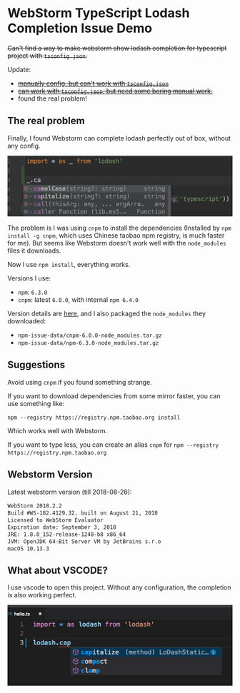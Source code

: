 WebStorm TypeScript Lodash Completion Issue Demo
================================================

<s>Can't find a way to make webstorm show lodash completion for typescript project with `tsconfig.json`.</s>

Update:

- <s>[manually config, but can't work with `tsconfig.json`](./webstorm-config-global-library.md)</s>
- <s>[can work with `tsconfig.json`, but need some boring manual work.](./webstorm-config-project-library.md)</s>
- found the real problem!

The real problem
----------------

Finally, I found Webstorm can complete lodash perfectly out of box, without any config.

![webstorm-lodash-perfect](./images/webstorm-lodash-perfect.jpg)

The problem is I was using `cnpm` to install the dependencies (Installed by `npm install -g cnpm`, which uses Chinese taobao npm registry, is much faster for me).
But seems like Webstorm doesn't work well with the `node_modules` files it downloads.

Now I use `npm install`, everything works.

Versions I use:

- `npm`: `6.3.0`
- `cnpm`: latest `6.0.0`, with internal `npm 6.4.0`

Version details are [here](./npm-issue-data/README.md), and I also packaged the `node_modules` they downloaded:

- `npm-issue-data/cnpm-6.0.0-node_modules.tar.gz`
- `npm-issue-data/npm-6.3.0-node_modules.tar.gz`

Suggestions
-----------

Avoid using `cnpm` if you found something strange.

If you want to download dependencies from some mirror faster, you can use something like:

```
npm --registry https://registry.npm.taobao.org install
```

Which works well with Webstorm.

If you want to type less, you can create an alias `cnpm` for `npm --registry https://registry.npm.taobao.org`

Webstorm Version
----------------

Latest webstorm version (till 2018-08-26):

```
WebStorm 2018.2.2
Build #WS-182.4129.32, built on August 21, 2018
Licensed to WebStorm Evaluator
Expiration date: September 3, 2018
JRE: 1.8.0_152-release-1248-b8 x86_64
JVM: OpenJDK 64-Bit Server VM by JetBrains s.r.o
macOS 10.13.3
```

What about VSCODE?
------------------

I use vscode to open this project. Without any configuration, the completion is also working perfect.

![vscode.jpg](./images/vscode.jpg)
